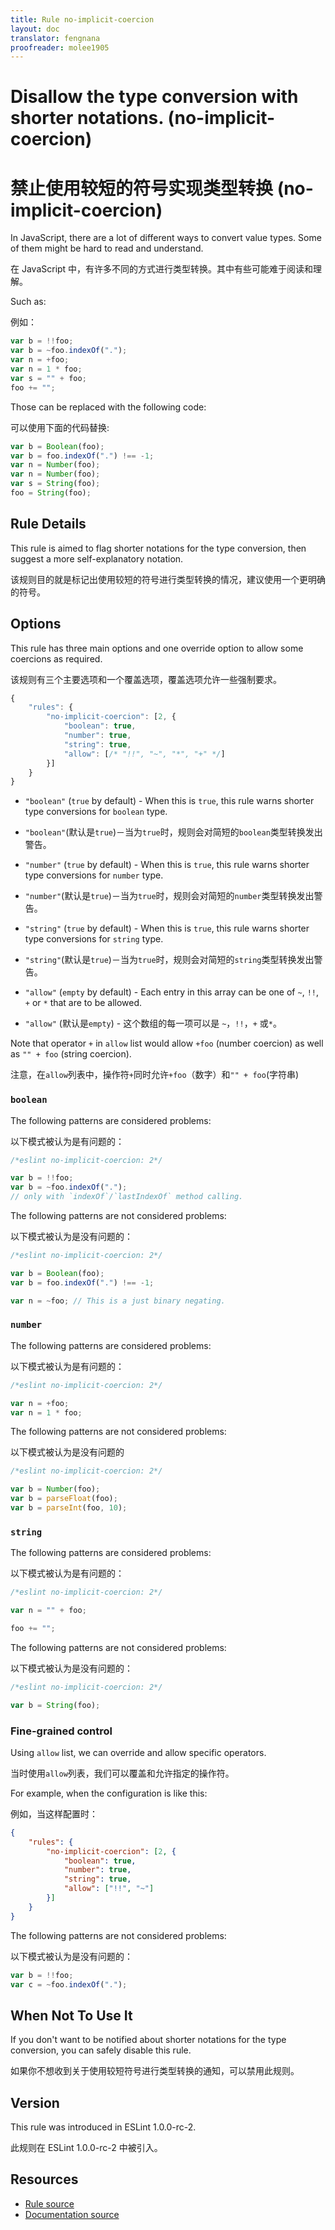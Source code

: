 ```yaml
---
title: Rule no-implicit-coercion
layout: doc
translator: fengnana
proofreader: molee1905
---
```

<!-- Note: No pull requests accepted for this file. See README.md in the root directory for details. -->

# Disallow the type conversion with shorter notations. (no-implicit-coercion)

# 禁止使用较短的符号实现类型转换 (no-implicit-coercion)

In JavaScript, there are a lot of different ways to convert value types.
Some of them might be hard to read and understand.

在 JavaScript 中，有许多不同的方式进行类型转换。其中有些可能难于阅读和理解。

Such as:

例如：

```js
var b = !!foo;
var b = ~foo.indexOf(".");
var n = +foo;
var n = 1 * foo;
var s = "" + foo;
foo += "";
```

Those can be replaced with the following code:

可以使用下面的代码替换:

```js
var b = Boolean(foo);
var b = foo.indexOf(".") !== -1;
var n = Number(foo);
var n = Number(foo);
var s = String(foo);
foo = String(foo);
```

## Rule Details

This rule is aimed to flag shorter notations for the type conversion, then suggest a more self-explanatory notation.

该规则目的就是标记出使用较短的符号进行类型转换的情况，建议使用一个更明确的符号。

## Options

This rule has three main options and one override option to allow some coercions as required.

该规则有三个主要选项和一个覆盖选项，覆盖选项允许一些强制要求。

```js
{
    "rules": {
        "no-implicit-coercion": [2, {
            "boolean": true,
            "number": true,
            "string": true,
            "allow": [/* "!!", "~", "*", "+" */]
        }]
    }
}
```

* `"boolean"` (`true` by default) - When this is `true`, this rule warns shorter type conversions for `boolean` type.

* `"boolean"`(默认是`true`)－当为`true`时，规则会对简短的`boolean`类型转换发出警告。

* `"number"` (`true` by default) - When this is `true`, this rule warns shorter type conversions for `number` type.

* `"number"`(默认是`true`)－当为`true`时，规则会对简短的`number`类型转换发出警告。

* `"string"` (`true` by default) - When this is `true`, this rule warns shorter type conversions for `string` type.

* `"string"`(默认是`true`)－当为`true`时，规则会对简短的`string`类型转换发出警告。

* `"allow"` (`empty` by default) - Each entry in this array can be one of `~`, `!!`, `+` or `*` that are to be allowed.

* `"allow"` (默认是`empty`) - 这个数组的每一项可以是 `~`，`!!`，`+` 或`*`。

Note that operator `+` in `allow` list would allow `+foo` (number coercion) as well as `"" + foo` (string coercion).

注意，在`allow`列表中，操作符`+`同时允许`+foo`（数字）和`"" + foo`(字符串)

### `boolean`

The following patterns are considered problems:

以下模式被认为是有问题的：

```js
/*eslint no-implicit-coercion: 2*/

var b = !!foo;
var b = ~foo.indexOf(".");
// only with `indexOf`/`lastIndexOf` method calling.

```

The following patterns are not considered problems:

以下模式被认为是没有问题的：

```js
/*eslint no-implicit-coercion: 2*/

var b = Boolean(foo);
var b = foo.indexOf(".") !== -1;

var n = ~foo; // This is a just binary negating.
```

### `number`

The following patterns are considered problems:

以下模式被认为是有问题的：

```js
/*eslint no-implicit-coercion: 2*/

var n = +foo;
var n = 1 * foo;
```

The following patterns are not considered problems:

以下模式被认为是没有问题的

```js
/*eslint no-implicit-coercion: 2*/

var b = Number(foo);
var b = parseFloat(foo);
var b = parseInt(foo, 10);
```

### `string`

The following patterns are considered problems:

以下模式被认为是有问题的：


```js
/*eslint no-implicit-coercion: 2*/

var n = "" + foo;

foo += "";
```

The following patterns are not considered problems:

以下模式被认为是没有问题的：

```js
/*eslint no-implicit-coercion: 2*/

var b = String(foo);
```

### Fine-grained control

Using `allow` list, we can override and allow specific operators.

当时使用`allow`列表，我们可以覆盖和允许指定的操作符。

For example, when the configuration is like this:

例如，当这样配置时：

```json
{
    "rules": {
        "no-implicit-coercion": [2, {
            "boolean": true,
            "number": true,
            "string": true,
            "allow": ["!!", "~"]
        }]
    }
}
```

The following patterns are not considered problems:

以下模式被认为是没有问题的：

```js
var b = !!foo;
var c = ~foo.indexOf(".");
```

## When Not To Use It

If you don't want to be notified about shorter notations for the type conversion, you can safely disable this rule.

如果你不想收到关于使用较短符号进行类型转换的通知，可以禁用此规则。

## Version

This rule was introduced in ESLint 1.0.0-rc-2.

此规则在 ESLint 1.0.0-rc-2 中被引入。

## Resources

* [Rule source](https://github.com/eslint/eslint/tree/master/lib/rules/no-implicit-coercion.js)
* [Documentation source](https://github.com/eslint/eslint/tree/master/docs/rules/no-implicit-coercion.md)
